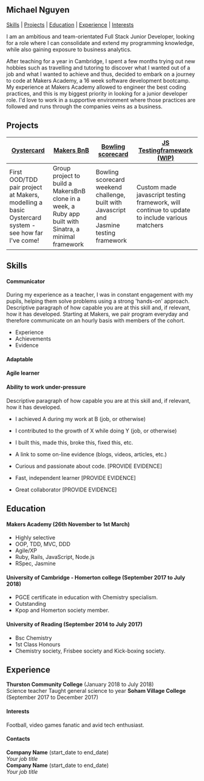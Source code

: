 ## Michael Nguyen
[Skills](#Skills) | [Projects](#Projects) | [Education](#Education) | [Experience](#Experience) |  [Interests](#Interests)

I am an ambitious and team-orientated Full Stack Junior Developer, looking for a role where I can consolidate and extend my programming knowledge, while also gaining exposure to business analytics. 

After teaching for a year in Cambridge, I spent a few months trying out new hobbies such as travelling and tutoring to discover what I wanted out of a job and what I wanted to achieve and thus, decided to embark on a journey to code at Makers Academy, a 16 week software development bootcamp. My experience at Makers Academy allowed to engineer the best coding practices, and this is my biggest priority in looking for a junior developer role. I'd love to work in a supportive environment where those practices are followed and runs through the companies veins as a business. 

## Projects
| [Oystercard](https://github.com/michaelnguyen974/finaloystercard)  | [Makers BnB](https://github.com/michaelnguyen974/MakersBnB) | [Bowling scorecard](https://github.com/michaelnguyen974/bowling_challenge) | [JS Testingframework (WIP)](https://github.com/michaelnguyen974/TestFrameWork_JS)
 |-------------| -----------|-------------------------| ---- |
| First OOD/TDD pair project at Makers, modelling a basic Oystercard system - see how far I've come!   | Group project to build a MakersBnB clone in a week, a Ruby app built with Sinatra, a minimal framework       | Bowling scorecard weekend challenge, built with Javascript and Jasmine testing framework| Custom made javascript testing framework, will continue to update to include various matchers |
## Skills


#### Communicator 
During my experience as a teacher, I was in constant engagement with my pupils, helping them solve problems using a strong 'hands-on' approach. 
Descriptive paragraph of how capable you are at this skill and, if relevant, how it has developed.
Starting at Makers, we pair program everyday and therefore communicate on an hourly basis with members of the cohort. 

- Experience
- Achievements
- Evidence
#### Adaptable

#### Agile learner 


#### Ability to work under-pressure

Descriptive paragraph of how capable you are at this skill and, if relevant, how it has developed.

- I achieved A during my work at B (job, or otherwise)
- I contributed to the growth of X while doing Y (job, or otherwise)
- I built this, made this, broke this, fixed this, etc.
- A link to some on-line evidence (blogs, videos, articles, etc.)

- Curious and passionate about code. [PROVIDE EVIDENCE]
- Fast, independent learner [PROVIDE EVIDENCE]
- Great collaborator [PROVIDE EVIDENCE]

## Education

#### Makers Academy (26th November to 1st March)
- Highly selective 
- OOP, TDD, MVC, DDD
- Agile/XP
- Ruby, Rails, JavaScript, Node.js
- RSpec, Jasmine

#### University of Cambridge - Homerton college (September 2017 to July 2018)

- PGCE certificate in education with Chemistry specialism.
- Outstanding 
- Kpop and Homerton society member. 

#### University of Reading (September 2014 to July 2017)
- Bsc Chemistry 
- 1st Class Honours
- Chemistry society, Frisbee society and Kick-boxing society. 

## Experience
**Thurston Community College** (January 2018 to July 2018)    
Science teacher 
Taught general science to year 
**Soham Village College** (September 2017 to December 2017)   


#### Interests
Football, video games fanatic and avid tech enthusiast. 
#### Contacts

**Company Name** (start_date to end_date)    
*Your job title*  
**Company Name** (start_date to end_date)   
*Your job title*  
